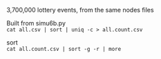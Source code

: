 3,700,000 lottery events, from the same nodes files

Built from simu6b.py  
`cat all.csv | sort | uniq -c > all.count.csv`

sort  
`cat all.count.csv | sort -g -r | more`
